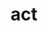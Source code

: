 ---
category: 3-letters
denotation: null
name: act
reference_link: https://www.etymonline.com/word/act
root_language: null
root_name: null
title: act
type: free
word_sums:
- respelling: act
  sum: 'Act + '
---